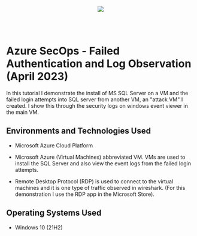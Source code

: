 <p align="center">
<img src="https://imgur.com/HGz9rxB.png alt="Azure SecOps"/>
</p>
<br />
<br />

<h1>Azure SecOps - Failed Authentication and Log Observation (April 2023)</h1>
In this tutorial I demonstrate the install of MS SQL Server on a VM and the failed login attempts into SQL server from another VM, an "attack VM" I created. I show this through the security logs on windows event viewer in the main VM.<br />


<h2>Environments and Technologies Used</h2>

- Microsoft Azure Cloud Platform

- Microsoft Azure (Virtual Machines) abbreviated VM. VMs are used to install the SQL Server and also view the event logs from the failed login attempts.

- Remote Desktop Protocol (RDP) is used to connect to the virtual machines and it is one type of traffic observed in wireshark. (For this demonstration I use the RDP app in the Microsoft Store). 



<h2>Operating Systems Used </h2>

- Windows 10 (21H2)



